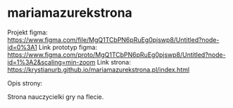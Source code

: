 # mariamazurekstrona
Projekt figma: https://www.figma.com/file/MgQ1TCbPN6pRuEg0pjswp8/Untitled?node-id=0%3A1 Link prototyp figma: https://www.figma.com/proto/MgQ1TCbPN6pRuEg0pjswp8/Untitled?node-id=1%3A2&scaling=min-zoom
Link strona: https://krystianurb.github.io/mariamazurekstrona.pl/index.html

Opis strony:

Strona nauczycielki gry na flecie. 
